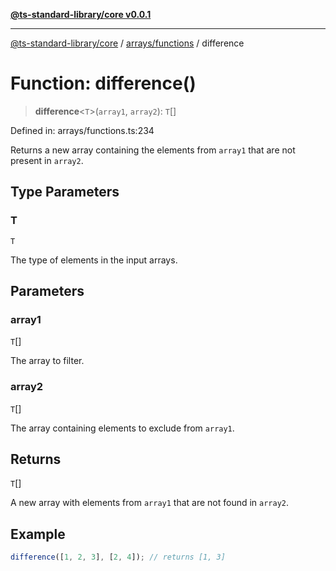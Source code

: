 [**@ts-standard-library/core v0.0.1**](../../../README.md)

***

[@ts-standard-library/core](../../../modules.md) / [arrays/functions](../README.md) / difference

# Function: difference()

> **difference**\<`T`\>(`array1`, `array2`): `T`[]

Defined in: arrays/functions.ts:234

Returns a new array containing the elements from `array1` that are not present in `array2`.

## Type Parameters

### T

`T`

The type of elements in the input arrays.

## Parameters

### array1

`T`[]

The array to filter.

### array2

`T`[]

The array containing elements to exclude from `array1`.

## Returns

`T`[]

A new array with elements from `array1` that are not found in `array2`.

## Example

```typescript
difference([1, 2, 3], [2, 4]); // returns [1, 3]
```
